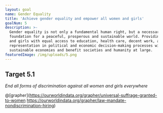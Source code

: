 ```yaml
---
layout: goal
name: Gender Equality
title: 'Achieve gender equality and empower all women and girls'
goalNum: 5
description: >-
  Gender equality is not only a fundamental human right, but a necessary
  foundation for a peaceful, prosperous and sustainable world. Providing women
  and girls with equal access to education, health care, decent work, and
  representation in political and economic decision-making processes will fuel
  sustainable economies and benefit societies and humanity at large.
featuredImage: /img/uploads/5.png
---
```

## Target 5.1
*End all forms of discrimination against all women and girls everywhere*

@[grapher](https://ourworldindata.org/grapher/universal-suffrage-granted-to-women https://ourworldindata.org/grapher/law-mandate-nondiscrimination-hiring)